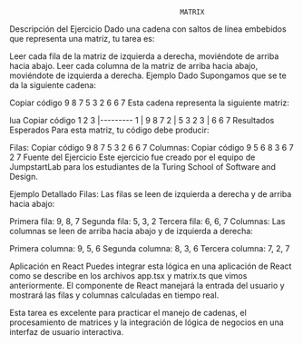                                               MATRIX




Descripción del Ejercicio
Dado una cadena con saltos de línea embebidos que representa una matriz, tu tarea es:

Leer cada fila de la matriz de izquierda a derecha, moviéndote de arriba hacia abajo.
Leer cada columna de la matriz de arriba hacia abajo, moviéndote de izquierda a derecha.
Ejemplo Dado
Supongamos que se te da la siguiente cadena:

Copiar código
9 8 7
5 3 2
6 6 7
Esta cadena representa la siguiente matriz:

lua
Copiar código
    1  2  3
  |---------
1 | 9  8  7
2 | 5  3  2
3 | 6  6  7
Resultados Esperados
Para esta matriz, tu código debe producir:

Filas:
Copiar código
9 8 7
5 3 2
6 6 7
Columnas:
Copiar código
9 5 6
8 3 6
7 2 7
Fuente del Ejercicio
Este ejercicio fue creado por el equipo de JumpstartLab para los estudiantes de la Turing School of Software and Design.

Ejemplo Detallado
Filas: Las filas se leen de izquierda a derecha y de arriba hacia abajo:

Primera fila: 9, 8, 7
Segunda fila: 5, 3, 2
Tercera fila: 6, 6, 7
Columnas: Las columnas se leen de arriba hacia abajo y de izquierda a derecha:

Primera columna: 9, 5, 6
Segunda columna: 8, 3, 6
Tercera columna: 7, 2, 7


Aplicación en React
Puedes integrar esta lógica en una aplicación de React como se describe en los archivos app.tsx y matrix.ts que vimos anteriormente. El componente de React manejará la entrada del usuario y mostrará las filas y columnas calculadas en tiempo real.

Esta tarea es excelente para practicar el manejo de cadenas, el procesamiento de matrices y la integración de lógica de negocios en una interfaz de usuario interactiva.